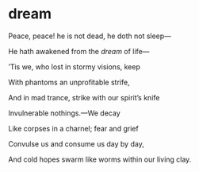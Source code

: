 dream
=====

 Peace, peace! he is not dead, he doth not sleep—	
  
  He hath awakened from the *dream* of life—	
  
  ’Tis we, who lost in stormy visions, keep
  
  With phantoms an unprofitable strife,	
  
  And in mad trance, strike with our spirit’s knife	
  
  Invulnerable nothings.—We decay	
  
  Like corpses in a charnel; fear and grief	
  
  Convulse us and consume us day by day,

And cold hopes swarm like worms within our living clay.	
 
